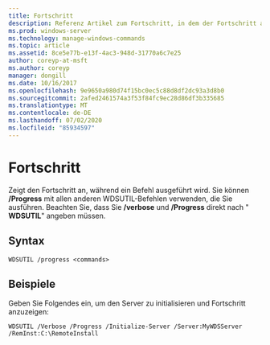 ```yaml
---
title: Fortschritt
description: Referenz Artikel zum Fortschritt, in dem der Fortschritt angezeigt wird, während ein Befehl ausgeführt wird.
ms.prod: windows-server
ms.technology: manage-windows-commands
ms.topic: article
ms.assetid: 8ce5e77b-e13f-4ac3-948d-31770a6c7e25
author: coreyp-at-msft
ms.author: coreyp
manager: dongill
ms.date: 10/16/2017
ms.openlocfilehash: 9e9650a980d74f15bc0ec5c88d8df2dc93a3d8b0
ms.sourcegitcommit: 2afed2461574a3f53f84fc9ec28d86df3b335685
ms.translationtype: MT
ms.contentlocale: de-DE
ms.lasthandoff: 07/02/2020
ms.locfileid: "85934597"
---
```

# <a name="progress"></a>Fortschritt

Zeigt den Fortschritt an, während ein Befehl ausgeführt wird. Sie können **/Progress** mit allen anderen WDSUTIL-Befehlen verwenden, die Sie ausführen. Beachten Sie, dass Sie **/verbose** und **/Progress** direkt nach " **WDSUTIL**" angeben müssen.

## <a name="syntax"></a>Syntax

```
WDSUTIL /progress <commands>
```

## <a name="examples"></a>Beispiele

Geben Sie Folgendes ein, um den Server zu initialisieren und Fortschritt anzuzeigen:
```
WDSUTIL /Verbose /Progress /Initialize-Server /Server:MyWDSServer /RemInst:C:\RemoteInstall
```